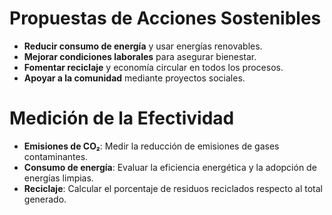 # Propuestas de Acciones Sostenibles

- **Reducir consumo de energía** y usar energías renovables.
- **Mejorar condiciones laborales** para asegurar bienestar.
- **Fomentar reciclaje** y economía circular en todos los procesos.
- **Apoyar a la comunidad** mediante proyectos sociales.

# Medición de la Efectividad

- **Emisiones de CO₂**: Medir la reducción de emisiones de gases contaminantes.
- **Consumo de energía**: Evaluar la eficiencia energética y la adopción de energías limpias.
- **Reciclaje**: Calcular el porcentaje de residuos reciclados respecto al total generado.

